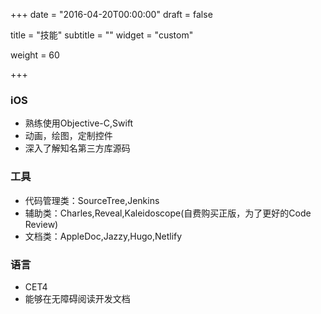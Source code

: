 +++
date = "2016-04-20T00:00:00"
draft = false

title = "技能"
subtitle = ""
widget = "custom"

weight = 60

+++

### iOS

- 熟练使用Objective-C,Swift
- 动画，绘图，定制控件
- 深入了解知名第三方库源码

### 工具

- 代码管理类：SourceTree,Jenkins
- 辅助类：Charles,Reveal,Kaleidoscope(自费购买正版，为了更好的Code Review)
- 文档类：AppleDoc,Jazzy,Hugo,Netlify

### 语言

- CET4 
- 能够在无障碍阅读开发文档
